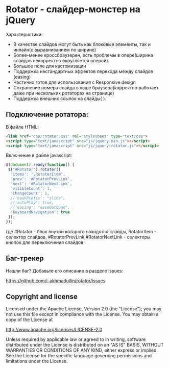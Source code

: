 Rotator - слайдер-монстер на jQuery
=================

Характеристики:
* В качестве слайдов могут быть как блоковые элементы, так и инлайн(с выравниванием по ширине)
* Более-менее кроссбраузерен, есть проблемы в опере(ширина слайдов некорректно округляется оперой).
* Большое поле для кастомизации
* Поддержка нестандартных эффектов перехода между слайдов (easing)
* Частично готов для использования c Responsive design
* Сохранение номера слайда в хэше браузера(корректно работает даже при нескольких ротаторах на странице) 
* Поддержка внешних ссылок на слайды(  ).

Подключение ротатора:
-----------

В файле HTML:

``` html
<link href="css/rotator.css" rel="stylesheet" type="text/css">
<script type="text/javascript" src="js/jquery.min.js"></script>
<script type="text/javascript" src="js/jquery.rotator.js"></script>
```

Включение в файле javascript:

``` javascript
$(document).ready(function() {
 $("#Rotator").rotator({
  'items': '.RotatorItem',
  'prev': '#RotatorPrevLink',
  'next': '#RotatorNextLink',
  'visibleCount': 1,
  'changeCount': 1,
  //'hashPrefix': "slide",
  //'autoPlay': true,
  //'easing': "easeOutQuad",
  'keyboardNavigation': true
 });
});
```

где #Rotator - блок внутри которого находятся слайды, 
RotatorItem - селектор слайдов,
#RotatorPrevLink,#RotatorNextLink - селекторы кнопок для переключения слайдов


Баг-трекер
-----------

Нашли баг? Добавьте его описание в разделе issues:

https://github.com/i-akhmadullin/rotator/issues


Copyright and license
---------------------

Licensed under the Apache License, Version 2.0 (the "License"); you may not
use this file except in compliance with the License. You may obtain a copy of
the License at

http://www.apache.org/licenses/LICENSE-2.0

Unless required by applicable law or agreed to in writing, software
distributed under the License is distributed on an "AS IS" BASIS, WITHOUT
WARRANTIES OR CONDITIONS OF ANY KIND, either express or implied. See the
License for the specific language governing permissions and limitations under
the License.